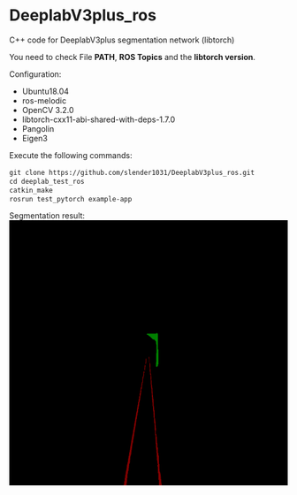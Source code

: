 # DeeplabV3plus_ros
C++ code for DeeplabV3plus segmentation network (libtorch)

You need to check File **PATH**, **ROS Topics** and the **libtorch version**.


Configuration:
* Ubuntu18.04
* ros-melodic
* OpenCV 3.2.0
* libtorch-cxx11-abi-shared-with-deps-1.7.0
* Pangolin
* Eigen3

Execute the following commands:

```
git clone https://github.com/slender1031/DeeplabV3plus_ros.git
cd deeplab_test_ros
catkin_make
rosrun test_pytorch example-app
```


Segmentation result:
<img src="https://github.com/slender1031/DeeplabV3plus_ros/blob/master/img0000.png" width="720" height="480" />
